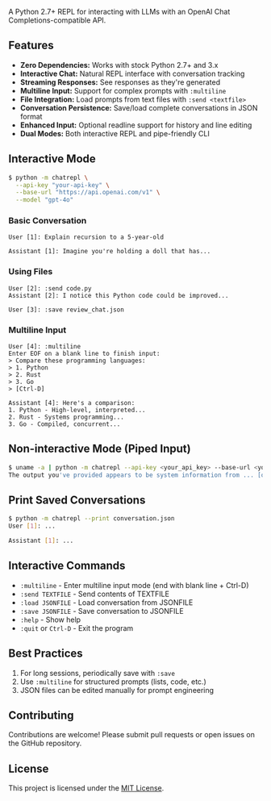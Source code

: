 A Python 2.7+ REPL for interacting with LLMs with an OpenAI Chat Completions-compatible API.

## Features

- **Zero Dependencies:** Works with stock Python 2.7+ and 3.x
- **Interactive Chat:** Natural REPL interface with conversation tracking
- **Streaming Responses:** See responses as they're generated
- **Multiline Input:** Support for complex prompts with `:multiline`
- **File Integration:** Load prompts from text files with `:send <textfile>`
- **Conversation Persistence:** Save/load complete conversations in JSON format
- **Enhanced Input:** Optional readline support for history and line editing
- **Dual Modes:** Both interactive REPL and pipe-friendly CLI

## Interactive Mode

```bash
$ python -m chatrepl \
  --api-key "your-api-key" \
  --base-url "https://api.openai.com/v1" \
  --model "gpt-4o"
```

### Basic Conversation

```text
User [1]: Explain recursion to a 5-year-old

Assistant [1]: Imagine you're holding a doll that has...
```

### Using Files
```text
User [2]: :send code.py
Assistant [2]: I notice this Python code could be improved...

User [3]: :save review_chat.json
```

### Multiline Input

```text
User [4]: :multiline
Enter EOF on a blank line to finish input:
> Compare these programming languages:
> 1. Python
> 2. Rust
> 3. Go
> [Ctrl-D]

Assistant [4]: Here's a comparison:
1. Python - High-level, interpreted...
2. Rust - Systems programming...
3. Go - Compiled, concurrent...
```

## Non-interactive Mode (Piped Input)

```bash
$ uname -a | python -m chatrepl --api-key <your_api_key> --base-url <your_base_url> --model <model_name>
The output you've provided appears to be system information from ... [output streamed to STDOUT]
```

## Print Saved Conversations

```bash
$ python -m chatrepl --print conversation.json
User [1]: ...

Assistant [1]: ...
```

## Interactive Commands

- `:multiline` - Enter multiline input mode (end with blank line + Ctrl-D)
- `:send TEXTFILE` - Send contents of TEXTFILE
- `:load JSONFILE` - Load conversation from JSONFILE
- `:save JSONFILE` - Save conversation to JSONFILE
- `:help` - Show help
- `:quit` or `Ctrl-D` - Exit the program

## Best Practices

1. For long sessions, periodically save with `:save`
2. Use `:multiline` for structured prompts (lists, code, etc.)
3. JSON files can be edited manually for prompt engineering

## Contributing

Contributions are welcome! Please submit pull requests or open issues on the GitHub repository.

## License

This project is licensed under the [MIT License](LICENSE).